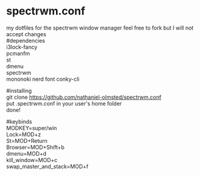 # spectrwm.conf
my dotfiles for the spectrwm window manager
feel free to fork but I will not accept changes                            
#dependencies                                      
i3lock-fancy                                       
pcmanfm                            
st                          
dmenu                        
spectrwm                       
mononoki nerd font
conky-cli                                                          

#installing                       
git clone https://github.com/nathaniel-olmsted/spectrwm.conf                    
put .spectrwm.conf in your user's home folder                      
done!             
 
#keybinds                        
MODKEY=super/win                      
Lock=MOD+z                                  
St=MOD+Return                                    
Browser=MOD+Shift+b                                         
dmenu=MOD+d                            
kill_window=MOD+c                             
swap_master_and_stack=MOD+f                        
       
